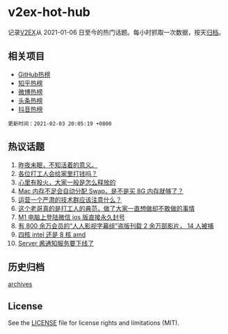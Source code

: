 # v2ex-hot-hub

 记录[V2EX](https://www.v2ex.com/)从 2021-01-06 日至今的热门话题。每小时抓取一次数据，按天[归档](archives)。
 
 ## 相关项目

- [GitHub热榜](https://github.com/lonnyzhang423/github-hot-hub)
- [知乎热榜](https://github.com/lonnyzhang423/zhihu-hot-hub)
- [微博热榜](https://github.com/lonnyzhang423/weibo-hot-hub)
- [头条热榜](https://github.com/lonnyzhang423/toutiao-hot-hub)
- [抖音热榜](https://github.com/lonnyzhang423/douyin-hot-hub)


 `更新时间：2021-02-03 20:05:19 +0800`

## 热议话题

1. [昨夜未眠，不知活着的意义。](https://www.v2ex.com/t/750791)
1. [各位打工人会给家里打钱吗？](https://www.v2ex.com/t/750898)
1. [心里有股火，大家一般是怎么释放的](https://www.v2ex.com/t/750753)
1. [Mac 内存不足会自动分配 Swap，是不是买 8G 内存就够了？](https://www.v2ex.com/t/750730)
1. [运营一个严肃的技术群应该注意什么？](https://www.v2ex.com/t/750832)
1. [这个老哥真的是打工人的典范，做了大家一直想做却不敢做的事情](https://www.v2ex.com/t/750848)
1. [M1 电脑上登陆微信 ios 版直接永久封号](https://www.v2ex.com/t/750850)
1. [有 800 余万会员的“人人影视字幕组”盗版刊载 2 余万部影片， 14 人被捕](https://www.v2ex.com/t/750933)
1. [四核 intel 还是 8 核 amd](https://www.v2ex.com/t/750805)
1. [Server 酱通知服务要下线了](https://www.v2ex.com/t/750754)

## 历史归档

[archives](archives)

## License

See the [LICENSE](LICENSE) file for license rights and limitations (MIT).
